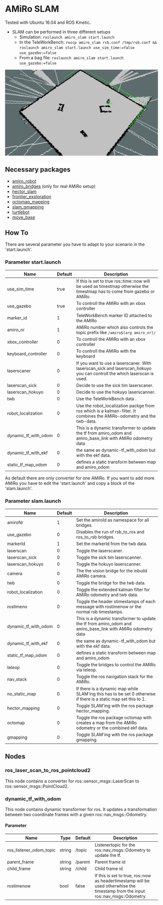 # AMiRo SLAM

Tested with Ubuntu 16.04 and ROS Kinetic.

* SLAM can be performed in three different setups
  * Simulation: `roslaunch amiro_slam start.launch`
  * In the TeleWorkBench: `roscp amiro_slam rsb.conf /tmp/rsb.conf && roslaunch amiro_slam start.launch use_sim_time:=false use_gazebo:=false`
  * From a bag file: `roslaunch amiro_slam start.launch use_gazebo:=false`

![AMiRo in TWB performing SLAM](/images/TWB_SLAM.jpg)

## Necessary packages

* [amiro_robot](https://github.com/tik0/amiro_robot)
* [amiro_bridges](https://github.com/tik0/amiro_bridges) (only for real AMiRo setup)
* [hector_slam](http://wiki.ros.org/hector_slam)
* [frontier_exploration](http://wiki.ros.org/frontier_exploration)
* [octomap_mapping](http://wiki.ros.org/octomap_mapping)
* [slam_gmapping](http://wiki.ros.org/slam_gmapping)
* [turtlebot](http://wiki.ros.org/turtlebot)
* [move_base](http://wiki.ros.org/move_base)


## How To

There are several parameter you have to adapt to your scenario in the 'start.launch'.

### Parameter start.launch

|         Name         | Default |                                                         Description                                                          |
| -------------------- | ------- | ---------------------------------------------------------------------------------------------------------------------------- |
| use_sim_time         | true    | If this is set to true ros::time::now will be used as timestmap otherwise the timestmap has to come from gazebo or AMiRo.    |
| use_gazebo           | true    | To controll the AMiRo with an xbox controller                                                                                |
| marker_id            | 1       | TeleWorkBench marker ID attached to the AMiRo                                                                                |
| amiro_nr             | 1       | AMiRo number which also controls the topic prefix like `/amiro$(arg amiro_nr)/`                                              |
| xbox_controller      | 0       | To controll the AMiRo with an xbox controller                                                                                |
| keyboard_controller  | 0       | To controll the AMiRo with the keyboard                                                                                      |
| laserscaner          | 0       | If you want to use a laserscaner. With laserscan_sick and laserscan_hokuyo you can controll the which laserscan is used.     |
| laserscan_sick       | 0       | Decide to use the sick tim laserscaner.                                                                                      |
| laserscan_hokuyo     | 0       | Decide to use the hokuyo laserscanner.                                                                                       |
| twb                  | 0       | Use the TeleWorkBench data .                                                                                                 |
| robot_localization   | 0       | Use the robot_localization packge from ros which is a kalman-filter. It combines the AMiRo-odometry and the twb-data.        |
| dynamic_tf_with_odom | 0       | This is a dynamic transformer to update the tf from amiro_odom and amiro_base_link with AMiRo odometry data                  |
| dynamic_tf_with_ekf  | 0       | the same as dynamic-tf_with_odom but with the ekf data.                                                                      |
| static_tf_map_odom   | 0       | defines a static transform between map and amiro_odom                                                                        |

As default there are only converter for one AMiRo. If you want to add more AMiRo you have to edit the 'start.launch' and copy a block of the 'slam.launch'.

### Parameter slam.launch

|         Name         | Default |                                                   Description                                                   |
| -------------------- | ------- | --------------------------------------------------------------------------------------------------------------- |
| amiroNr              | 1       | Set the amiroId as namespace for all bridges.                                                                   |
| use_gazebo           | 0       | Disables the run of rsb_to_ros and ros_to_rsb bridges.                                                          |
| markerId             | 1       | Set the markerId from the twb data.                                                                             |
| laserscan            | 0       | Toggle the laserscaner.                                                                                         |
| laserscan_sick       | 0       | Toggle the sick tim laserscanner.                                                                               |
| laserscan_hokuyo     | 0       | Toggle the hokuyo laserscanner.                                                                                 |
| camera               | 0       | The the vision bridge for the inbuild AMiRo camera.                                                             |
| twb                  | 0       | Toggle the bridge for the twb data.                                                                             |
| robot_localization   | 0       | Toggle the extended kalman filter for AMiRo odometry and twb data.                                              |
| rostimeno            | 0       | Toggle the header stimestamps of each message with rostimenow or the normal rsb timestamps.                     |
| dynamic_tf_with_odom | 0       | This is a dynamic transformer to update the tf from amiro_odom and amiro_base_link with AMiRo odometry data     |
| dynamic_tf_with_ekf  | 0       | the same as dynamic-tf_with_odom but with the ekf data.                                                         |
| static_tf_map_odom   | 0       | defines a static transform between map and amiro_odom                                                           |
| teleop               | 0       | Toggle the bridges to control the AMiRo via teleop.                                                             |
| nav_stack            | 0       | Toggle the ros navigation stack for the AMiRo.                                                                  |
| no_static_map        | 0       | If there is a dynamic map while SLAM'ing this has to be set 0 otherwise if there is a static map set this to 1. |
| hector_mapping       | 0       | Toggle SLAM'ing with the ros package hector_mapping.                                                            |
| octomap              | 0       | Toggle the ros package octomap with creates a map from the AMiRo odometry or the combined ekf data.             |
| gmapping             | 0       | Toggle SLAM'ing with the ros package gmapping.                                                                  |

## Nodes

### ros_laser_scan_to_ros_pointcloud2

This node contains a converter for ros::sensor_msgs::LaserScan to ros::sensor_msgs::PointCloud2.

### dynamic_tf_with_odom

This node contains dynamic transformer for ros.
It updates a transformation between two coordinate frames with a given ros::nav_msgs::Odometry.

#### Parameter

|          Name           |  Type  | Default |                                                            Description                                                            |
| ----------------------- | ------ | ------- | --------------------------------------------------------------------------------------------------------------------------------- |
| ros_listener_odom_topic | string | /topic  | Listenertopic for the ros::nav_msgs::Odometry to update the tf.                                                                   |
| parent_frame            | string | /parent | Parent frame id                                                                                                                   |
| child_frame             | string | /child  | Child frame id                                                                                                                    |
| rostimenow              | bool   | false   | If this is set to true, ros::now as headertimestamp will be used otherwhise the timestamp from the input ros::nav_msgs::Odometry. | 
